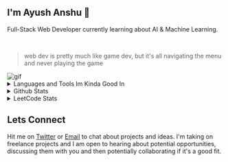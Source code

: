 ## I'm Ayush Anshu 👋
Full-Stack Web Developer currently learning about AI & Machine Learning.

<!-- All of my projects are listed Here [(.portfolio/projetcs)](https://twitter.com/ayushanshuu) -->

<br>

>web dev is pretty much like game dev, but it's all navigating the menu and never playing the game
<img align="center" src="https://i.giphy.com/media/v1.Y2lkPTc5MGI3NjExanRpMHk0dHAwamhlNHhrNTA1ZzhoMnZzYnZjaGRtbGVrMDd6c2ozMiZlcD12MV9pbnRlcm5hbF9naWZfYnlfaWQmY3Q9Zw/HyOOyynWxMxig/giphy.gif" alt="gif" />


<details>
  <summary>Languages and Tools Im Kinda Good In</summary>
  
  - Languages: C/C++, Javascript, Python
  - Framework/Technologies: MERN Stack, Next.js, PostgreSql, hono.js
  - Tools: Git, Docker, Node, Figma
</details>

<details>
  <summary>Github Stats</summary> <br>
<!--   <p><img align="left" src="https://github-readme-stats.vercel.app/api/top-langs?username=ayush24k&show_icons=true&locale=en&layout=compact&theme=midnight-purple" alt="ayush24k" </p> -->
<p><img align="center" src="https://github-readme-stats.vercel.app/api?username=ayush24k&show_icons=true&locale=en&theme=midnight-purple" alt="ayush24k" /></p>
<p><img align="center" src="https://github-readme-streak-stats.herokuapp.com/?user=ayush24k&theme=midnight-purple" alt="ayush24k" /></p>
</details>


<details>
  <summary>LeetCode Stats</summary> <br>
  <p>
      <img  align=top flex-grow=1 src="https://leetcard.jacoblin.cool/ayush24k?theme=dark&font=Nunito&ext=heatmap" />  
  </p>
</details>


## Lets Connect
Hit me on [Twitter](https://twitter.com/ayushanshuu) or [Email](mailto:ayushanshu69@gmail.com) to chat about projects and ideas. I'm taking on freelance projects and I am open to hearing about potential opportunities, discussing them with you and then potentially collaborating if it's a good fit.
